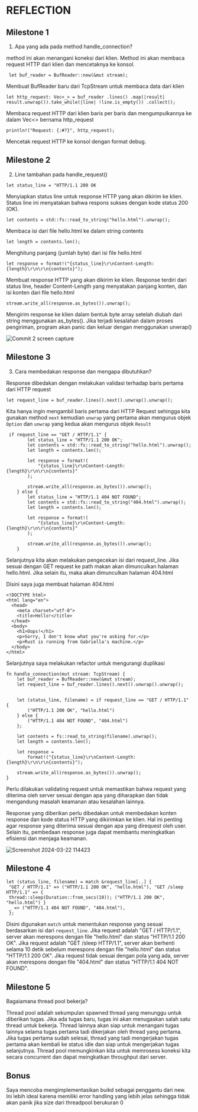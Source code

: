 # REFLECTION

## Milestone 1

1. Apa yang ada pada method handle_connection?


method ini akan menangani koneksi dari klien. Method ini akan membaca request HTTP dari klien dan mencetaknya ke konsol.


``` let buf_reader = BufReader::new(&mut stream);```


Membuat BufReader baru dari TcpStream untuk membaca data dari klien


```let http_request: Vec<_> = buf_reader .lines() .map(|result| result.unwrap()).take_while(|line| !line.is_empty()) .collect();  ```


Membaca request HTTP dari klien baris per baris dan mengumpulkannya ke dalam Vec<> bernama http_request

```println!("Request: {:#?}", http_request);```

Mencetak request HTTP ke konsol dengan format debug.

## Milestone 2

2. Line tambahan pada handle_request()

``` let status_line = "HTTP/1.1 200 OK ```


Menyiapkan status line untuk response HTTP yang akan dikirim ke klien. Status line ini menyatakan bahwa respons sukses dengan kode status 200 (OK).

```let contents = std::fs::read_to_string("hello.html").unwrap(); ```


Membaca isi dari file hello.html ke dalam string contents

```let length = contents.len();```

Menghitung panjang (jumlah byte) dari isi file hello.html

```let response = format!("{status_line}\r\nContent-Length: {length}\r\n\r\n{contents}");```


Membuat response HTTP yang akan dikirim ke klien. Response terdiri dari status line, header Content-Length yang menyatakan panjang konten, dan isi konten dari file hello.html


``` stream.write_all(response.as_bytes()).unwrap(); ```

 Mengirim response ke klien dalam bentuk byte array setelah diubah dari string menggunakan as_bytes(). Jika terjadi kesalahan dalam proses pengiriman, program akan panic dan keluar dengan menggunakan unwrap()

![Commit 2 screen capture](https://github.com/gnh374/advprog-module6/assets/121223135/6ae0a253-c64e-497b-a73d-a883c680d405)


## Milestone 3

3. Cara membedakan response dan mengapa dibutuhkan?

Response dibedakan dengan melakukan validasi terhadap baris pertama dari HTTP request

```let request_line = buf_reader.lines().next().unwrap().unwrap(); ```


Kita hanya ingin mengambil baris pertama dari HTTP Request sehingga kita gunakan method ```next``` kemudian ```unwrap``` yang pertama akan mengurus objek ```Option``` dan  ```unwrap``` yang kedua akan mengurus objek ```Result``` 

```
 if request_line == "GET / HTTP/1.1" {
        let status_line = "HTTP/1.1 200 OK";
        let contents = std::fs::read_to_string("hello.html").unwrap();
        let length = contents.len();

        let response = format!(
            "{status_line}\r\nContent-Length: {length}\r\n\r\n{contents}"
        );

        stream.write_all(response.as_bytes()).unwrap();
    } else {
        let status_line = "HTTP/1.1 404 NOT FOUND";
        let contents = std::fs::read_to_string("404.html").unwrap();
        let length = contents.len();

        let response = format!(
            "{status_line}\r\nContent-Length: {length}\r\n\r\n{contents}"
        );

        stream.write_all(response.as_bytes()).unwrap();
    }
```

Selanjutnya kita akan melakukan pengecekan isi dari request_line. Jika sesuai dengan GET request ke path makan akan dimunculkan halaman hello.html. Jika selain itu, maka akan dimunculkan halaman 404.html


Disini saya juga membuat halaman 404.html
```
<!DOCTYPE html>
<html lang="en">
  <head>
    <meta charset="utf-8">
    <title>Hello!</title>
  </head>
  <body>
    <h1>Oops!</h1>
    <p>Sorry, I don't know what you're asking for.</p>
    <p>Rust is running from Gabriella's machine.</p>
  </body>
</html>

 ```

Selanjutnya saya melakukan refactor untuk mengurangi duplikasi
```
fn handle_connection(mut stream: TcpStream) { 
    let buf_reader = BufReader::new(&mut stream);
    let request_line = buf_reader.lines().next().unwrap().unwrap();

  
    let (status_line, filename) = if request_line == "GET / HTTP/1.1" {
        ("HTTP/1.1 200 OK", "hello.html")
    } else {
        ("HTTP/1.1 404 NOT FOUND", "404.html")
    };

    let contents = fs::read_to_string(filename).unwrap();
    let length = contents.len();

    let response =
        format!("{status_line}\r\nContent-Length: {length}\r\n\r\n{contents}");

    stream.write_all(response.as_bytes()).unwrap();
}

```

Perlu dilakukan validating request untuk memastikan bahwa request yang diterima oleh server sesuai dengan apa yang diharapkan dan tidak mengandung masalah keamanan atau kesalahan lainnya. 

Response yang diberikan perlu dibedakan untuk membedakan konten response dan kode status HTTP yang dikirimkan ke klien. Hal ini penting agar response yang diterima sesuai dengan apa yang direquest oleh user. Selain itu, pembedaan response juga dapat membantu meningkatkan efisiensi dan menjaga keamanan.

![Screenshot 2024-03-22 114423](https://github.com/gnh374/advprog-module6/assets/121223135/4bd1aadf-a475-4073-982e-4a523b208104)


## Milestone 4

```
let (status_line, filename) = match &request_line[..] {
 "GET / HTTP/1.1" => ("HTTP/1.1 200 OK", "hello.html"), "GET /sleep HTTP/1.1" => {
 thread::sleep(Duration::from_secs(10)); ("HTTP/1.1 200 OK", "hello.html") }
 _ => ("HTTP/1.1 404 NOT FOUND", "404.html"),
 };

```

Disini digunakan ```match``` untuk menentukan response yang sesuai berdasarkan isi dari ```request_line```. Jika request adalah "GET / HTTP/1.1", server akan merespons dengan file "hello.html" dan status "HTTP/1.1 200 OK". Jika request adalah "GET /sleep HTTP/1.1", server akan berhenti selama 10 detik sebelum merespons dengan file "hello.html" dan status "HTTP/1.1 200 OK". Jika request tidak sesuai dengan pola yang ada, server akan merespons dengan file "404.html" dan status "HTTP/1.1 404 NOT FOUND".


## Milestone 5

Bagaiamana thread pool bekerja?

Thread pool adalah sekumpulan spawned thread yang menunggu untuk diberikan tugas. Jika ada tugas baru, tugas ini akan menugaskan salah satu thread untuk bekerja. Thread lainnya akan siap untuk menangani tugas lainnya selama tugas pertama tadi dikerjakan oleh thread yang pertama. Jika tugas pertama sudah selesai, thread yang tadi mengerjakan tugas pertama akan kembali ke status idle dan siap untuk mengerjakan tugas selanjutnya. Thread pool memungkinkan kita untuk memrosess koneksi kita secara concurrent dan dapat meingkatkan throughput dari server.

## Bonus
Saya mencoba mengimplementasikan buikd sebagai penggantu dari new. Ini lebih ideal karena memiliki error handling yang lebih jelas sehingga tidak akan panik jika size dari threadpool berukuran 0



